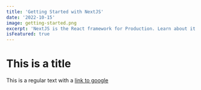 ```yaml
---
title: 'Getting Started with NextJS'
date: '2022-10-15'
image: getting-started.png
excerpt: 'NextJS is the React framework for Production. Learn about it here!'
isFeatured: true
---
```


# This is a title

This is a regular text with a [link to google](http://www.google.com)
